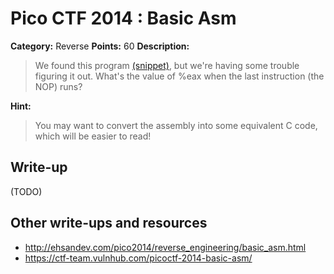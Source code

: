 # Pico CTF 2014 : Basic Asm

**Category:** Reverse
**Points:** 60
**Description:**

>We found this program [(snippet)](snippet.txt), but we're having some trouble figuring it out. What's the value of %eax when the last instruction (the NOP) runs?

**Hint:**
>You may want to convert the assembly into some equivalent C code, which will be easier to read!

## Write-up

(TODO)

## Other write-ups and resources

* <http://ehsandev.com/pico2014/reverse_engineering/basic_asm.html>
* <https://ctf-team.vulnhub.com/picoctf-2014-basic-asm/>
